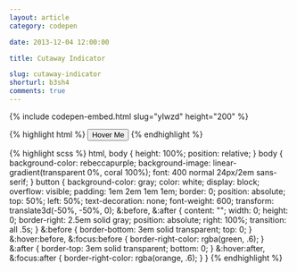 ```yaml
---
layout: article
category: codepen

date: 2013-12-04 12:00:00

title: Cutaway Indicator

slug: cutaway-indicator
shorturl: b3sh4
comments: true
---
```


{% include codepen-embed.html slug="yIwzd" height="200" %}

{% highlight html %}
<button>Hover Me</button>
{% endhighlight %}

{% highlight scss %}
html,
body {
  height: 100%;
  position: relative;
}
body {
  background-color: rebeccapurple;
  background-image: linear-gradient(transparent 0%, coral 100%);
  font: 400 normal 24px/2em sans-serif;
}
button {
  background-color: gray;
  color: white;
  display: block;
  overflow: visible;
  padding: 1em 2em 1em 1em;
  border: 0;
  position: absolute;
  top: 50%;
  left: 50%;
  text-decoration: none;
  font-weight: 600;
  transform: translate3d(-50%, -50%, 0);
  &:before,
  &:after {
    content: "";
    width: 0;
    height: 0;
    border-right: 2.5em solid gray;
    position: absolute;
    right: 100%;
    transition: all .5s;
  }
  &:before {
    border-bottom: 3em solid transparent;
    top: 0;
  }
  &:hover:before,
  &:focus:before {
    border-right-color: rgba(green, .6);
  }
  &:after {
    border-top: 3em solid transparent;
    bottom: 0;
  }
  &:hover:after,
  &:focus:after {
    border-right-color: rgba(orange, .6);
  }
}
{% endhighlight %}
